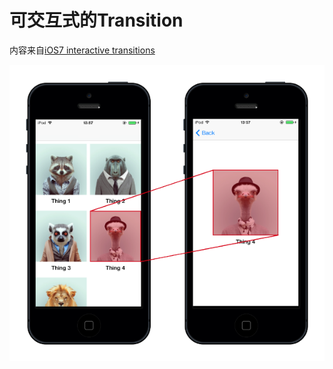 # 可交互式的Transition

内容来自[iOS7 interactive transitions](http://dativestudios.com/blog/2013/09/29/interactive-transitions/)

![screenshot](https://github.com/winfredzen/iOS-HowTo/blob/master/InteractiveViewControllerTransitions/screenshot/screenshot.png)

